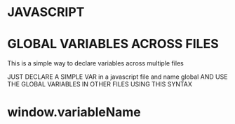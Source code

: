 # JAVASCRIPT

# GLOBAL VARIABLES ACROSS FILES

This is a simple way to declare variables across multiple files

JUST DECLARE A SIMPLE VAR in a javascript file and name global
AND USE THE GLOBAL VARIABLES IN OTHER FILES USING THIS SYNTAX

# window.variableName
